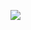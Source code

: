 ![](https://cloud.githubusercontent.com/assets/1079135/17631825/957cceaa-60bd-11e6-9ab6-eae4e0a5a353.png)
